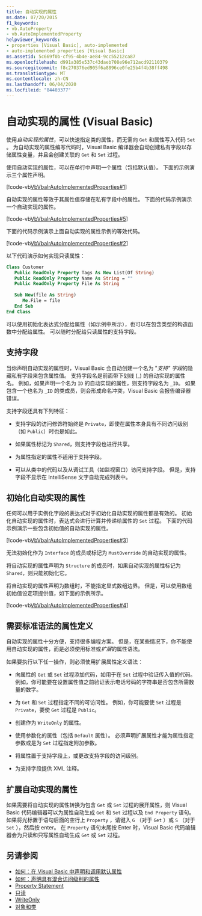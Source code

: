 ```yaml
---
title: 自动实现的属性
ms.date: 07/20/2015
f1_keywords:
- vb.AutoProperty
- vb.AutoImplementedProperty
helpviewer_keywords:
- properties [Visual Basic], auto-implemented
- auto-implemented properties [Visual Basic]
ms.assetid: 5c669f0b-cf95-4b4e-ae84-9cc55212ca87
ms.openlocfilehash: d991a385e537c43daeb708e96e712acd92110379
ms.sourcegitcommit: f8c270376ed905f6a8896ce0fe25b4f4b38ff498
ms.translationtype: MT
ms.contentlocale: zh-CN
ms.lasthandoff: 06/04/2020
ms.locfileid: "84403377"
---
```

# <a name="auto-implemented-properties-visual-basic"></a>自动实现的属性 (Visual Basic)
使用*自动实现的属性*，可以快速指定类的属性，而无需向 `Get` 和属性写入代码 `Set` 。 为自动实现的属性编写代码时，Visual Basic 编译器会自动创建私有字段以存储属性变量，并且会创建关联的 `Get` 和 `Set` 过程。  
  
 使用自动实现的属性，可以在单行中声明一个属性（包括默认值）。 下面的示例演示三个属性声明。  
  
 [!code-vb[VbVbalrAutoImplementedProperties#1](~/samples/snippets/visualbasic/VS_Snippets_VBCSharp/vbvbalrautoimplementedproperties/vb/module1.vb#1)]  
  
 自动实现的属性等效于其属性值存储在私有字段中的属性。 下面的代码示例演示一个自动实现的属性。  
  
 [!code-vb[VbVbalrAutoImplementedProperties#5](~/samples/snippets/visualbasic/VS_Snippets_VBCSharp/vbvbalrautoimplementedproperties/vb/module1.vb#5)]  
  
 下面的代码示例演示上面自动实现的属性示例的等效代码。  
  
 [!code-vb[VbVbalrAutoImplementedProperties#2](~/samples/snippets/visualbasic/VS_Snippets_VBCSharp/vbvbalrautoimplementedproperties/vb/module1.vb#2)]  
  
 以下代码演示如何实现只读属性：  
  
```vb  
Class Customer  
   Public ReadOnly Property Tags As New List(Of String)  
   Public ReadOnly Property Name As String = ""  
   Public ReadOnly Property File As String  
  
   Sub New(file As String)  
      Me.File = file  
   End Sub  
End Class  
```  
  
 可以使用初始化表达式分配给属性（如示例中所示），也可以在包含类型的构造函数中分配给属性。  可以随时分配给只读属性的支持字段。  
  
## <a name="backing-field"></a>支持字段  
 当你声明自动实现的属性时，Visual Basic 会自动创建一个名为 "*支持" 字段*的隐藏私有字段来包含属性值。 支持字段名是前面带下划线 (_) 的自动实现的属性名。 例如，如果声明一个名为 `ID` 的自动实现的属性，则支持字段名为 `_ID`。 如果包含一个也名为 `_ID` 的类成员，则会形成命名冲突，Visual Basic 会报告编译器错误。  
  
 支持字段还具有下列特征：  
  
- 支持字段的访问修饰符始终是 `Private`，即使在属性本身具有不同访问级别（如 `Public`）时也是如此。  
  
- 如果属性标记为 `Shared`，则支持字段也进行共享。  
  
- 为属性指定的属性不适用于支持字段。  
  
- 可以从类中的代码以及从调试工具（如监视窗口）访问支持字段。 但是，支持字段不显示在 IntelliSense 文字自动完成列表中。  
  
## <a name="initializing-an-auto-implemented-property"></a>初始化自动实现的属性  
 任何可以用于实例化字段的表达式对于初始化自动实现的属性都是有效的。 初始化自动实现的属性时，表达式会进行计算并传递给属性的 `Set` 过程。 下面的代码示例演示一些包含初始值的自动实现的属性。  
  
 [!code-vb[VbVbalrAutoImplementedProperties#3](~/samples/snippets/visualbasic/VS_Snippets_VBCSharp/vbvbalrautoimplementedproperties/vb/module1.vb#3)]  
  
 无法初始化作为 `Interface` 的成员或标记为 `MustOverride` 的自动实现的属性。  
  
 将自动实现的属性声明为 `Structure` 的成员时，如果自动实现的属性标记为 `Shared`，则只能初始化它。  
  
 将自动实现的属性声明为数组时，不能指定显式数组边界。 但是，可以使用数组初始值设定项提供值，如下面的示例所示。  
  
 [!code-vb[VbVbalrAutoImplementedProperties#4](~/samples/snippets/visualbasic/VS_Snippets_VBCSharp/vbvbalrautoimplementedproperties/vb/module1.vb#4)]  
  
## <a name="property-definitions-that-require-standard-syntax"></a>需要标准语法的属性定义  
 自动实现的属性十分方便，支持很多编程方案。 但是，在某些情况下，你不能使用自动实现的属性，而是必须使用标准或*扩展*的属性语法。  
  
 如果要执行以下任一操作，则必须使用扩展属性定义语法：  
  
- 向属性的 `Get` 或 `Set` 过程添加代码，如用于在 `Set` 过程中验证传入值的代码。 例如，你可能要在设置属性值之前验证表示电话号码的字符串是否包含所需数量的数字。  
  
- 为 `Get` 和 `Set` 过程指定不同的可访问性。 例如，你可能要使 `Set` 过程是 `Private`，要使 `Get` 过程是 `Public`。  
  
- 创建作为 `WriteOnly` 的属性。  
  
- 使用参数化的属性（包括 `Default` 属性）。 必须声明扩展属性才能为属性指定参数或是为 `Set` 过程指定附加参数。  
  
- 将属性置于支持字段上，或更改支持字段的访问级别。  
  
- 为支持字段提供 XML 注释。  
  
## <a name="expanding-an-auto-implemented-property"></a>扩展自动实现的属性  
 如果需要将自动实现的属性转换为包含 `Get` 或 `Set` 过程的展开属性，则 Visual Basic 代码编辑器可以为属性自动生成 `Get` 和 `Set` 过程以及 `End Property` 语句。 如果将光标置于语句后面的空行上 `Property` ，请键入 `G` （对于 `Get` ）或 `S` （对于 `Set` ），然后按 enter。 在 `Property` 语句末尾按 Enter 时，Visual Basic 代码编辑器会为只读和只写属性自动生成 `Get` 或 `Set` 过程。  
  
## <a name="see-also"></a>另请参阅

- [如何：在 Visual Basic 中声明和调用默认属性](./how-to-declare-and-call-a-default-property.md)
- [如何：声明具有混合访问级别的属性](./how-to-declare-a-property-with-mixed-access-levels.md)
- [Property Statement](../../../language-reference/statements/property-statement.md)
- [只读](../../../language-reference/modifiers/readonly.md)
- [WriteOnly](../../../language-reference/modifiers/writeonly.md)
- [对象和类](../objects-and-classes/index.md)
